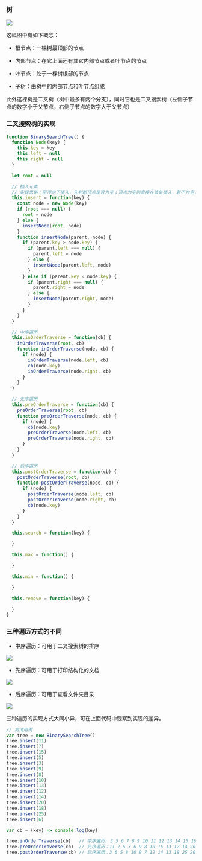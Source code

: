 ### 树

![](http://oqhtscus0.bkt.clouddn.com/c3bc86f87907fedaeba86b0f5b96a71a.jpg-300)

这幅图中有如下概念：

* 根节点：一棵树最顶部的节点

* 内部节点：在它上面还有其它内部节点或者叶节点的节点

* 叶节点：处于一棵树根部的节点

* 子树：由树中的内部节点和叶节点组成

此外这棵树是二叉树（树中最多有两个分支），同时它也是二叉搜索树（左侧子节点的数字小于父节点，右侧子节点的数字大于父节点）

### 二叉搜索树的实现

```js
function BinarySearchTree() {
  function Node(key) {
    this.key = key
    this.left = null
    this.right = null
  }

  let root = null

  // 插入元素
  // 实现思路：至顶向下插入，先判断顶点是否为空；顶点为空则直接在该处插入，若不为空，则通过比较顶点的 key 和插入元素的 key 判断该插入到顶点的左侧还是右侧，后面进行如上递归
  this.insert = function(key) {
    const node = new Node(key)
    if (root === null) {
      root = node
    } else {
      insertNode(root, node)
    }
    function insertNode(parent, node) {
      if (parent.key > node.key) {
        if (parent.left === null) {
          parent.left = node
        } else {
          insertNode(parent.left, node)
        }
      } else if (parent.key < node.key) {
        if (parent.right === null) {
          parent.right = node
        } else {
          insertNode(parent.right, node)
        }
      }
    }
  }

  // 中序遍历
  this.inOrderTraverse = function(cb) {
    inOrderTraverse(root, cb)
    function inOrderTraverse(node, cb) {
      if (node) {
        inOrderTraverse(node.left, cb)
        cb(node.key)
        inOrderTraverse(node.right, cb)
      }
    }
  }

  // 先序遍历
  this.preOrderTraverse = function(cb) {
    preOrderTraverse(root, cb)
    function preOrderTraverse(node, cb) {
      if (node) {
        cb(node.key)
        preOrderTraverse(node.left, cb)
        preOrderTraverse(node.right, cb)
      }
    }
  }

  // 后序遍历
  this.postOrderTraverse = function(cb) {
    postOrderTraverse(root, cb)
    function postOrderTraverse(node, cb) {
      if (node) {
        postOrderTraverse(node.left, cb)
        postOrderTraverse(node.right, cb)
        cb(node.key)
      }
    }
  }

  this.search = function(key) {

  }

  this.max = function() {

  }

  this.min = function() {

  }

  this.remove = function(key) {

  }
}
```

### 三种遍历方式的不同

* 中序遍历：可用于二叉搜索树的排序

![](http://oqhtscus0.bkt.clouddn.com/ceeb68f801304f9910073708dd35ae64.jpg-300)

* 先序遍历：可用于打印结构化的文档

![](http://oqhtscus0.bkt.clouddn.com/65df3e9414f594107d95127f8ab5a9a1.jpg-300)

* 后序遍历：可用于查看文件夹目录

![](http://oqhtscus0.bkt.clouddn.com/212607e3b24b52c0df959902ed8e4b1f.jpg-300)

三种遍历的实现方式大同小异，可在上面代码中观察到实现的差异。

```js
// 测试用例
var tree = new BinarySearchTree()
tree.insert(11)
tree.insert(7)
tree.insert(15)
tree.insert(5)
tree.insert(3)
tree.insert(9)
tree.insert(8)
tree.insert(10)
tree.insert(13)
tree.insert(12)
tree.insert(14)
tree.insert(20)
tree.insert(18)
tree.insert(25)
tree.insert(6)

var cb = (key) => console.log(key)

tree.inOrderTraverse(cb)   // 中序遍历: 3 5 6 7 8 9 10 11 12 13 14 15 18 20 25
tree.preOrderTraverse(cb)  // 先序遍历：11 7 5 3 6 9 8 10 15 13 12 14 20 18 25
tree.postOrderTraverse(cb) // 后序遍历：3 6 5 8 10 9 7 12 14 13 18 25 20 15 11
```